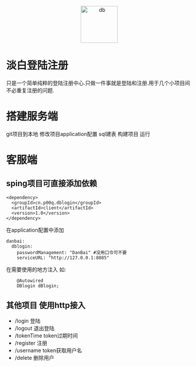 <p align="center">
<img src="http://img.p00q.cn:222/2019/10/25/b8fc388600d73.ico" alt="db" width="100">
</p>

# 淡白登陆注册

只是一个简单纯粹的登陆注册中心.只做一件事就是登陆和注册.用于几个小项目间不必重复注册的问题.

# 搭建服务端

git项目到本地 修改项目application配置 sql建表 构建项目 运行

# 客服端

## sping项目可直接添加依赖
```
<dependency>
  <groupId>cn.p00q.dblogin</groupId>
  <artifactId>client</artifactId>
  <version>1.0</version>
</dependency>
```
在application配置中添加
```
danbai:
  dblogin:
    passwordManagement: "DanBai" #没用口令可不要
    serviceURL: "http://127.0.0.1:8085"
```
在需要使用的地方注入 如:
```
    @Autowired
    DBlogin dBlogin;
```

## 其他项目 使用http接入

- /login 登陆
- /logout 退出登陆
- /tokenTime token过期时间
- /register 注册
- /username token获取用户名
- /delete 删除用户